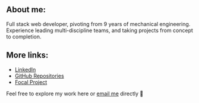 ## About me:
Full stack web developer, pivoting from 9 years of mechanical engineering. Experience leading multi-discipline teams, and taking projects from concept to completion.

## More links:
* [LinkedIn](https://www.linkedin.com/in/iaanjohnston/)
* [GitHub Repositories](https://github.com/double-slide?tab=repositories)
* [Focal Project](http://www.focal-project.ca)


Feel free to explore my work here or [email me](mailto:iaan.ed.john@gmail.com) directly 👋
